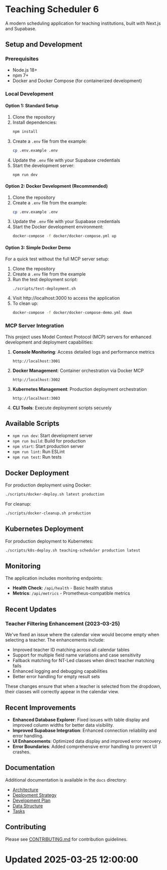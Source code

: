 # Teaching Scheduler 6

A modern scheduling application for teaching institutions, built with Next.js and Supabase.

## Setup and Development

### Prerequisites

- Node.js 18+
- npm 7+
- Docker and Docker Compose (for containerized development)

### Local Development

#### Option 1: Standard Setup

1. Clone the repository
2. Install dependencies:
   ```bash
   npm install
   ```
3. Create a `.env` file from the example:
   ```bash
   cp .env.example .env
   ```
4. Update the `.env` file with your Supabase credentials
5. Start the development server:
   ```bash
   npm run dev
   ```

#### Option 2: Docker Development (Recommended)

1. Clone the repository
2. Create a `.env` file from the example:
   ```bash
   cp .env.example .env
   ```
3. Update the `.env` file with your Supabase credentials
4. Start the Docker development environment:
   ```bash
   docker-compose -f docker/docker-compose.yml up
   ```

#### Option 3: Simple Docker Demo

For a quick test without the full MCP server setup:

1. Clone the repository
2. Create a `.env` file from the example
3. Run the test deployment script:
   ```bash
   ./scripts/test-deployment.sh
   ```
4. Visit http://localhost:3000 to access the application
5. To clean up:
   ```bash
   docker-compose -f docker/docker-compose-demo.yml down
   ```

### MCP Server Integration

This project uses Model Context Protocol (MCP) servers for enhanced development and deployment capabilities:

1. **Console Monitoring**: Access detailed logs and performance metrics
   ```
   http://localhost:3001
   ```

2. **Docker Management**: Container orchestration via Docker MCP
   ```
   http://localhost:3002
   ```

3. **Kubernetes Management**: Production deployment orchestration
   ```
   http://localhost:3003
   ```

4. **CLI Tools**: Execute deployment scripts securely

## Available Scripts

- `npm run dev`: Start development server
- `npm run build`: Build for production
- `npm start`: Start production server
- `npm run lint`: Run ESLint
- `npm run test`: Run tests

## Docker Deployment

For production deployment using Docker:

```bash
./scripts/docker-deploy.sh latest production
```

For cleanup:

```bash
./scripts/docker-cleanup.sh production
```

## Kubernetes Deployment

For production deployment to Kubernetes:

```bash
./scripts/k8s-deploy.sh teaching-scheduler production latest
```

## Monitoring

The application includes monitoring endpoints:

- **Health Check**: `/api/health` - Basic health status
- **Metrics**: `/api/metrics` - Prometheus-compatible metrics

## Recent Updates

### Teacher Filtering Enhancement (2023-03-25)
We've fixed an issue where the calendar view would become empty when selecting a teacher. The enhancements include:

- Improved teacher ID matching across all calendar tables
- Support for multiple field name variations and case sensitivity
- Fallback matching for NT-Led classes when direct teacher matching fails
- Enhanced logging and debugging capabilities
- Better error handling for empty result sets

These changes ensure that when a teacher is selected from the dropdown, their classes will correctly appear in the calendar view.

## Recent Improvements

- **Enhanced Database Explorer**: Fixed issues with table display and improved column widths for better data visibility.
- **Improved Supabase Integration**: Enhanced connection reliability and error handling.
- **UI Enhancements**: Optimized data display and improved error recovery.
- **Error Boundaries**: Added comprehensive error handling to prevent UI crashes.

## Documentation

Additional documentation is available in the `docs` directory:

- [Architecture](docs/architecture.md)
- [Deployment Strategy](docs/deployment.md)
- [Development Plan](docs/development-plan.md)
- [Data Structure](docs/data-structure.md)
- [Tasks](docs/tasks.md)

## Contributing

Please see [CONTRIBUTING.md](CONTRIBUTING.md) for contribution guidelines.
# Updated 2025-03-25 12:00:00
